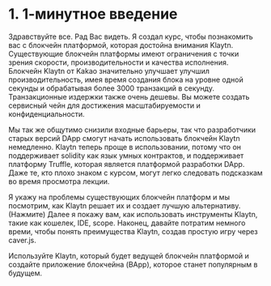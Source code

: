 # 1. 1-минутное введение

Здравствуйте все. Рад Вас видеть. Я создал курс, чтобы познакомить вас с блокчейн платформой, которая достойна внимания Klaytn.
Существующие блокчейн платформы имеют ограничения с точки зрения скорости, производительности и качества исполнения.
Блокчейн Klaytn от Kakao значительно улучшает улучшил производительность, имея время создания блока на уровне одной секунды и обрабатывая более 3000 транзакций в секунду.
Транзакционные издержки также очень дешевы.
Вы можете создать сервисный чейн для достижения масштабируемости и конфиденциальности.

Мы так же общутимо снизили входные барьеры, так что разработчики старых версий DApp смогут начать использовать блокчейн Klaytn немедленно.
Klaytn теперь проще в использовании, потому что он поддерживает solidity как язык умных контрактов,
и поддерживает платформу Truffle, которая является платформой разработки DApp.
Даже те, кто плохо знаком с курсом, могут легко следовать подсказкам во время просмотра лекции.


Я укажу на проблемы существующих блокчейн платформ
и мы посмотрим, как Klaytn решает их и создает лучшую альтернативу.
(Нажмите) Далее я покажу вам, как использовать инструменты Klaytn, такие как кошелек, IDE, scope.
Наконец, давайте потратим немного времи, чтобы понять преимущества Klaytn, создав простую игру через caver.js.

Используйте Klaytn, который будет ведущей блокчейн платформой
и создайте приложение блокчейна (BApp), которое станет популярным в будущем.
